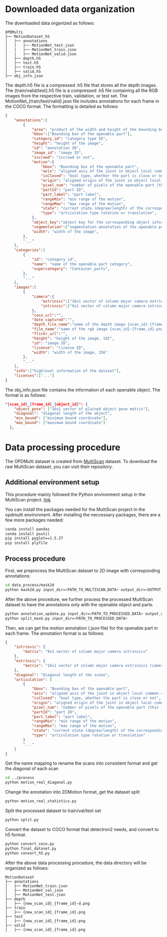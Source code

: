# Downloaded data organization
The downloaded data organized as follows:
```shell
OPDMulti
├── MotionDataset_h5
│   ├── annotations
│   |   ├── MotionNet_test.json
│   |   ├── MotionNet_train.json
│   |   ├── MotionNet_valid.json
│   ├── depth.h5
│   ├── test.h5
│   ├── train.h5
│   ├── valid.h5
├── obj_info.json
```
The depth.h5 file is a compressed .h5 file that stores all the depth images. The {train/valid/test}.h5 file is a compressed .h5 file containing all the RGB images from the respective train, validation, or test set.
The MotionNet_{train/test/valid}.json file includes annotations for each frame in the COCO format. The formatting is detailed as follows:
```json
{
    "annotations":[
        {
            "area": "product of the width and height of the bounding box",
            "bbox":["Bounding box of the openable part"],
            "category_id": "category type ID",
            "height": "height of the image",
            "id": "annotation ID",
            "image_id": "image ID",
            "iscrowd": "iscrowd or not",
            "motion":{
                "bbox": "Bounding box of the openable part",
                "axis": "aligned axis of the joint in object local common coordinate frame",
                "isClosed": "bool type, whether the part is close or not",
                "origin": "aligned origin of the joint in object local common coordinate frame",
                "pixel_num": "number of pixels of the openable part (this is for further frame filter procedure)",  
                "partId": "part ID",
                "part_label": "part label",
                "rangeMin": "min range of the motion",
                "rangeMax": "max range of the motion", 
                "state": "current state (degree/length) of the corresponding part",
                "type": "articulation type rotation or translation",
            },
            "object_key":"object key for the corresponding object information in obj_info.json file, {scan_id}_{frame_id}_{object_id}",
            "segmentation":["segmentation annotation of the openable part"],
            "width": "width of the image",
        },
        "..."
    ],
    "categories":[
        {
            "id": "category id",
            "name": "name of the openable part category",
            "supercategory": "Container_parts",
        },
        "..."
    ],
    "images":[
        {
            "camera":{
                "extrinsic":["16x1 vector of column major camera extrinsics (camera extrinsic)"],
                "intrinsic":["9x1 vector of column major camera intrinsics"],
            },
            "coco_url":"",
            "date_captured":"",
            "depth_file_name":"name of the depth image {scan_id}-{frame_id}-d.png",
            "file_name":"name of the rgb image {scan_id}-{frame_id}.png",
            "flickr_url":"",
            "height": "height of the image, 192",
            "id": "image ID",
            "license": "license ID",
            "width": "width of the image, 256"
        },
        "..."
    ],
    "info":["highlevel information of the dataset"],
    "licenses":["..."]
}
```
The obj_info.json file contains the information of each openable object. The format is as follows:
```json
"{scan_id}_{frame_id}_{object_id}": {
    "object_pose": ["16x1 vector of plained object pose matrix"],
    "diagonal": "diagonal length of the object",
    "min_bound": ["minimum bound coordinate"],
    "max_bound": ["maximum bound coordinate"]
  },
```

# Data processing procedure

The OPDMulti dataset is created from [MultiScan](https://github.com/smartscenes/multiscan.git) dataset. To download the raw MultiScan dataset, you can visit their repository.

## Additional environment setup
This procedure mainly followed the Python environment setup in the MultiScan project. [link](https://3dlg-hcvc.github.io/multiscan/read-the-docs/server/index.html)

You can install the packages needed for the MultiScan project in the opdmulti environment. After installing the neccessary packages, there are a few more packages needed:
```sh
conda install pandas
conda install psutil
pip install pyglet==1.5.27
pip install plyfile
```

## Process procedure
First, we preprocess the MultiScan dataset to 2D image with corresponding annotations: 
```sh
cd data_process/mask2d
python mask2d.py input_dir=<PATH_TO_MULTISCAN_DATA> output_dir=<OUTPUT_DIR>
```
After the above procedure, we further process the processed MultiScan dataset to have the annotations only with the openable object and parts.
```sh
python annotation_update.py input_dir=<PATH_TO_PROCESSED_DATA> output_dir=<PATH_TO_PROCESSED_DATA>
python split_mask.py input_dir=<PATH_TO_PROCESSED_DATA>
```
Then, we can get the motion annotation (.json file) for the openable part in each frame. The annotation format is as follows:
```json
{
    "intrinsic": {
        "matrix": "9x1 vector of column major camera intrinsics"
    },
    "extrinsic": {
        "matrix": "16x1 vector of column major camera extrinsics (camera extrinsic)"
    },
    "diagonal": "Diagonal length of the scene",
    "articulation": [
        {
            "bbox": "Bounding box of the openable part",
            "axis": "aligned axis of the joint in object local common coordinate frame",
            "isClosed": "bool type, whether the part is close or not",
            "origin": "aligned origin of the joint in object local common coordinate frame",
            "pixel_num": "number of pixels of the openable part (this is for further frame filter procedure)",  
            "partId": "part ID",
            "part_label": "part label",
            "rangeMin": "min range of the motion",
            "rangeMax": "max range of the motion", 
            "state": "current state (degree/length) of the corresponding part",
            "type": "articulation type rotation or translation"        
        }
        "..."
    ]
}
```


Get the name mapping to rename the scans into consistent format and get the diagonal of each scan
```sh
cd ../process
python motion_real_diagonal.py
```
Change the annotation into 2DMotion format, get the dataset split
```sh
python motion_real_statistics.py
```
Split the processed dataset to train/val/test set
```sh
python split.py
```
Convert the dataset to COCO format that detectron2 needs, and convert to h5 format.
```sh
python convert_coco.py
python final_dataset.py
python convert_h5.py
```
After the above data processing procedure, the data directory will be organized as follows:
```shell
MotionDataset
├── annotations
│   ├── MotionNet_train.json
│   ├── MotionNet_val.json
│   ├── MotionNet_test.json
├── depth
│   ├── {new_scan_id}_{frame_id}-d.png
├── train
│   ├── {new_scan_id}_{frame_id}.png
├── test
│   ├── {new_scan_id}_{frame_id}.png
├── valid
│   ├── {new_scan_id}_{frame_id}.png
```
